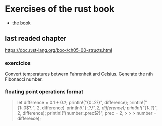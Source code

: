 # Exercises of the rust book
- [the book](https://doc.rust-lang.org/book/)


## last readed chapter
https://doc.rust-lang.org/book/ch05-00-structs.html

### exercicios
Convert temperatures between Fahrenheit and Celsius.
Generate the nth Fibonacci number.


### floating point operations format
> let difference = 0.1 + 0.2;
> println!("{0:.2?}", difference);
> println!("{1:.0$?}", 2, difference);
> println!("{:.*?}", 2, difference);
> println!("{1:.*?}", 2, difference);
> println!("{number:.prec$?}", prec = 2, > > > number = difference);
